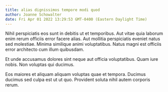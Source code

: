 ```yaml
---
title: alias dignissimos tempore modi quod
author: Joanne Schowalter
date: Fri Apr 01 2022 13:29:53 GMT-0400 (Eastern Daylight Time)
---
```

Nihil perspiciatis eos sunt in debitis ut et temporibus. Aut vitae quia laborum enim rerum officiis error facere alias. Aut mollitia perspiciatis eveniet natus sed molestiae. Minima similique animi voluptatibus. Natus magni est officiis error architecto cum illum quibusdam.

 Et unde accusamus dolores sint neque aut officia voluptatibus. Quam iure nobis. Non voluptas qui ducimus.

 Eos maiores et aliquam aliquam voluptas quae et tempora. Ducimus ducimus sed culpa est ut ut quo. Provident soluta nihil autem corporis rerum.